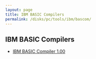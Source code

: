 ```yaml
---
layout: page
title: IBM BASIC Compilers
permalink: /disks/pc/tools/ibm/bascom/
---
```


IBM BASIC Compilers
---

* [IBM BASIC Compiler 1.00](/disks/pc/tools/ibm/bascom/1.00/)
